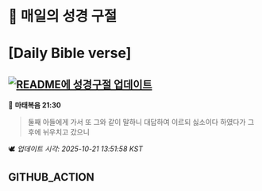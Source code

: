 # 🙏 매일의 성경 구절
# [Daily Bible verse]
## [![README에 성경구절 업데이트](https://github.com/DONGSUKA/first_test/actions/workflows/update-readme-bible.yml/badge.svg)](https://github.com/DONGSUKA/first_test/actions/workflows/update-readme-bible.yml)
<!-- START_BIBLE_VERSE -->
📖 **마태복음 21:30**
> 둘째 아들에게 가서 또 그와 같이 말하니 대답하여 이르되 싫소이다 하였다가 그 후에 뉘우치고 갔으니

🕊️ _업데이트 시각: 2025-10-21 13:51:58 KST_
  <!-- END_BIBLE_VERSE -->
## GITHUB_ACTION
